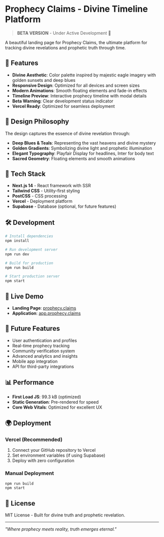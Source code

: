 # Prophecy Claims - Divine Timeline Platform

> **BETA VERSION** - Under Active Development 🚧

A beautiful landing page for Prophecy Claims, the ultimate platform for tracking divine revelations and prophetic truth through time.

## 🌟 Features

- **Divine Aesthetic**: Color palette inspired by majestic eagle imagery with golden sunsets and deep blues
- **Responsive Design**: Optimized for all devices and screen sizes  
- **Modern Animations**: Smooth floating elements and fade-in effects
- **Timeline Preview**: Interactive prophecy timeline with modal details
- **Beta Warning**: Clear development status indicator
- **Vercel Ready**: Optimized for seamless deployment

## 🎨 Design Philosophy

The design captures the essence of divine revelation through:
- **Deep Blues & Teals**: Representing the vast heavens and divine mystery
- **Golden Gradients**: Symbolizing divine light and prophetic illumination  
- **Elegant Typography**: Playfair Display for headlines, Inter for body text
- **Sacred Geometry**: Floating elements and smooth animations

## 🚀 Tech Stack

- **Next.js 14** - React framework with SSR
- **Tailwind CSS** - Utility-first styling
- **PostCSS** - CSS processing
- **Vercel** - Deployment platform
- **Supabase** - Database (optional, for future features)

## 🛠 Development

```bash
# Install dependencies
npm install

# Run development server
npm run dev

# Build for production
npm run build

# Start production server
npm start
```

## 📱 Live Demo

- **Landing Page**: [prophecy.claims](https://prophecy.claims)
- **Application**: [app.prophecy.claims](https://app.prophecy.claims)

## 🔮 Future Features

- User authentication and profiles
- Real-time prophecy tracking
- Community verification system
- Advanced analytics and insights
- Mobile app integration
- API for third-party integrations

## 📊 Performance

- **First Load JS**: 99.3 kB (optimized)
- **Static Generation**: Pre-rendered for speed
- **Core Web Vitals**: Optimized for excellent UX

## 🌍 Deployment

### Vercel (Recommended)

1. Connect your GitHub repository to Vercel
2. Set environment variables (if using Supabase)
3. Deploy with zero configuration

### Manual Deployment

```bash
npm run build
npm start
```

## 📄 License

MIT License - Built for divine truth and prophetic revelation.

---

*"Where prophecy meets reality, truth emerges eternal."*
